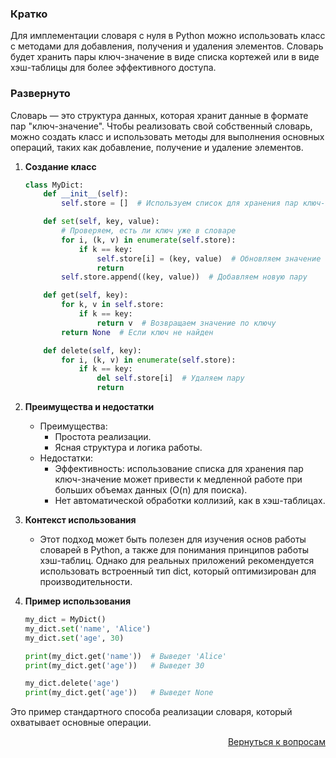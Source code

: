 ### Кратко

Для имплементации словаря с нуля в Python можно использовать класс с методами для добавления, получения и удаления
элементов. Словарь будет хранить пары ключ-значение в виде списка кортежей или в виде хэш-таблицы для более
эффективного доступа.

### Развернуто

Словарь — это структура данных, которая хранит данные в формате пар "ключ-значение". Чтобы реализовать свой собственный
словарь, можно создать класс и использовать методы для выполнения основных операций, таких как добавление, получение
и удаление элементов.

1. **Создание класс**
    ```Python
    class MyDict:
        def __init__(self):
            self.store = []  # Используем список для хранения пар ключ-значение

        def set(self, key, value):
            # Проверяем, есть ли ключ уже в словаре
            for i, (k, v) in enumerate(self.store):
                if k == key:
                    self.store[i] = (key, value)  # Обновляем значение
                    return
            self.store.append((key, value))  # Добавляем новую пару

        def get(self, key):
            for k, v in self.store:
                if k == key:
                    return v  # Возвращаем значение по ключу
            return None  # Если ключ не найден

        def delete(self, key):
            for i, (k, v) in enumerate(self.store):
                if k == key:
                    del self.store[i]  # Удаляем пару
                    return
    ```

2. **Преимущества и недостатки**
    - Преимущества:
        - Простота реализации.
        - Ясная структура и логика работы.
    - Недостатки:
        - Эффективность: использование списка для хранения пар ключ-значение может привести к медленной работе при
          больших объемах данных (O(n) для поиска).
        - Нет автоматической обработки коллизий, как в хэш-таблицах.

3. **Контекст использования**
    - Этот подход может быть полезен для изучения основ работы словарей в Python, а также для понимания принципов
      работы хэш-таблиц. Однако для реальных приложений рекомендуется использовать встроенный тип dict, который
      оптимизирован для производительности.

4. **Пример использования**
    ```Python
    my_dict = MyDict()
    my_dict.set('name', 'Alice')
    my_dict.set('age', 30)

    print(my_dict.get('name'))  # Выведет 'Alice'
    print(my_dict.get('age'))   # Выведет 30

    my_dict.delete('age')
    print(my_dict.get('age'))   # Выведет None
    ```

Это пример стандартного способа реализации словаря, который охватывает основные операции.

<div align="right">

[Вернуться к вопросам](../Вопросы.md)

</div>
